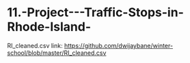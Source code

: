# 11.-Project---Traffic-Stops-in-Rhode-Island-

RI_cleaned.csv link: https://github.com/dwijaybane/winter-school/blob/master/RI_cleaned.csv

